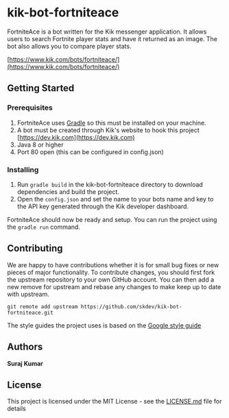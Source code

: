 # kik-bot-fortniteace
FortniteAce is a bot written for the Kik messenger application. It allows users to search Fortnite player stats and have it returned as an image. The bot also allows you to compare player stats.

[https://www.kik.com/bots/fortniteace/](https://www.kik.com/bots/fortniteace/)

## Getting Started

### Prerequisites
1. FortniteAce uses [Gradle](https://gradle.org) so this must be installed on your machine.
2. A bot must be created through Kik's website to hook this project [https://dev.kik.com](https://dev.kik.com)
3. Java 8 or higher
4. Port 80 open (this can be configured in config.json)

### Installing
1. Run `gradle build` in the kik-bot-fortniteace directory to download dependencies and build the project.
2. Open the `config.json` and set the name to your bots name and key to the API key generated through the Kik developer dashboard.

FortniteAce should now be ready and setup. You can run the project using the `gradle run` command.

## Contributing
We are happy to have contributions whether it is for small bug fixes or new pieces of major functionality. To contribute changes, you should first fork the upstream repository to your own GitHub account. You can then add a new remove for upstream and rebase any changes to
make keep up to date with upstream.

`git remote add upstream https://github.com/skdev/kik-bot-fortniteace.git`

The style guides the project uses is based on the [Google style guide](https://google.github.io/styleguide/javaguide.html)

## Authors
**Suraj Kumar**

## License
This project is licensed under the MIT License - see the [LICENSE.md](LICENSE.md) file for details

